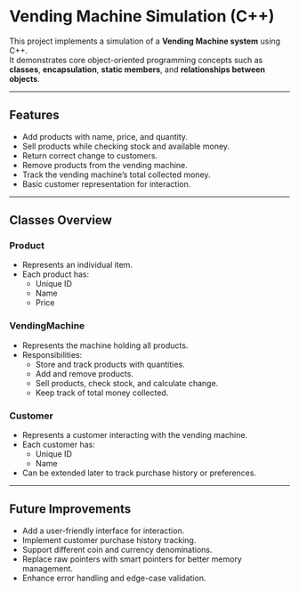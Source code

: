 # Vending Machine Simulation (C++)

This project implements a simulation of a **Vending Machine system** using C++.  
It demonstrates core object-oriented programming concepts such as **classes**, **encapsulation**, **static members**, and **relationships between objects**.

---

## Features

- Add products with name, price, and quantity.  
- Sell products while checking stock and available money.  
- Return correct change to customers.  
- Remove products from the vending machine.  
- Track the vending machine’s total collected money.  
- Basic customer representation for interaction.  

---

## Classes Overview

### **Product**
- Represents an individual item.  
- Each product has:
  - Unique ID  
  - Name  
  - Price  

### **VendingMachine**
- Represents the machine holding all products.  
- Responsibilities:
  - Store and track products with quantities.  
  - Add and remove products.  
  - Sell products, check stock, and calculate change.  
  - Keep track of total money collected.  

### **Customer**
- Represents a customer interacting with the vending machine.  
- Each customer has:
  - Unique ID  
  - Name  
- Can be extended later to track purchase history or preferences.  

---

## Future Improvements

- Add a user-friendly interface for interaction.  
- Implement customer purchase history tracking.  
- Support different coin and currency denominations.  
- Replace raw pointers with smart pointers for better memory management.  
- Enhance error handling and edge-case validation.  
